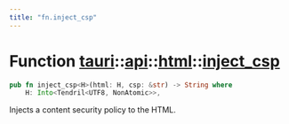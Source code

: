 ```yaml
---
title: "fn.inject_csp"
---
```


# Function [tauri](/docs/api/rust/tauri/../../index.html)::​[api](/docs/api/rust/tauri/../index.html)::​[html](/docs/api/rust/tauri/index.html)::​[inject_csp](/docs/api/rust/tauri/)

```rs
pub fn inject_csp<H>(html: H, csp: &str) -> String where
    H: Into<Tendril<UTF8, NonAtomic>>, 
```

Injects a content security policy to the HTML.
